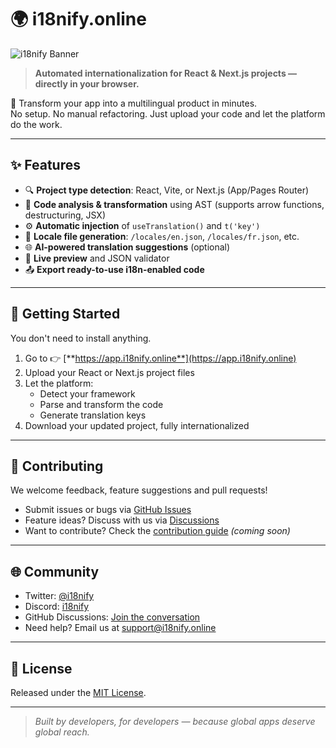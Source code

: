 # 🌍 i18nify.online

![i18nify Banner](https://i18nify.online/demo.png)

> **Automated internationalization for React & Next.js projects — directly in your browser.**

🎯 Transform your app into a multilingual product in minutes.  
No setup. No manual refactoring. Just upload your code and let the platform do the work.

---

## ✨ Features

- 🔍 **Project type detection**: React, Vite, or Next.js (App/Pages Router)
- 🧠 **Code analysis & transformation** using AST (supports arrow functions, destructuring, JSX)
- ⚙️ **Automatic injection** of `useTranslation()` and `t('key')`
- 📁 **Locale file generation**: `/locales/en.json`, `/locales/fr.json`, etc.
- 🌐 **AI-powered translation suggestions** (optional)
- 🧪 **Live preview** and JSON validator
- 📤 **Export ready-to-use i18n-enabled code**

---

## 🚀 Getting Started

You don't need to install anything.

1. Go to 👉 [**https://app.i18nify.online**](https://app.i18nify.online)
2. Upload your React or Next.js project files
3. Let the platform:
   - Detect your framework
   - Parse and transform the code
   - Generate translation keys
4. Download your updated project, fully internationalized

---

## 🤝 Contributing

We welcome feedback, feature suggestions and pull requests!

- Submit issues or bugs via [GitHub Issues](https://github.com/i18nify/i18nify/issues)
- Feature ideas? Discuss with us via [Discussions](https://github.com/i18nify/i18nify/discussions)
- Want to contribute? Check the [contribution guide](CONTRIBUTING.md) _(coming soon)_

---

## 🌐 Community

- Twitter: [@i18nify](https://twitter.com/i18nify)
- Discord: [i18nify](https://discord.gg/aj9u8hVp)
- GitHub Discussions: [Join the conversation](https://github.com/your-org/i18nify.online/discussions)
- Need help? Email us at [support@i18nify.online](mailto:support@i18nify.online)

---

## 📄 License

Released under the [MIT License](LICENSE).

---

> _Built by developers, for developers — because global apps deserve global reach._
